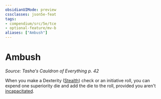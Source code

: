 ```yaml
---
obsidianUIMode: preview
cssclasses: json5e-feat
tags:
- compendium/src/5e/tce
- optional-feature/mv-b
aliases: ["Ambush"]
---
```

# Ambush
*Source: Tasha's Cauldron of Everything p. 42*  

When you make a Dexterity ([Stealth](/compendium/rules/skills.md#Stealth)) check or an initiative roll, you can expend one superiority die and add the die to the roll, provided you aren't [incapacitated](2.%20GM%20Tools/Misc%20DND%20Handbook/compendium/rules/conditions.md#incapacitated).